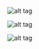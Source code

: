 ![alt tag](https://raw.githubusercontent.com/fsiamp/brutesec-data/main/images/brutesec.png)


![alt tag](https://raw.githubusercontent.com/fsiamp/brutesec-data/main/images/sqlite.png)

![alt tag](https://raw.githubusercontent.com/fsiamp/brutesec-data/main/images/liya.png)
